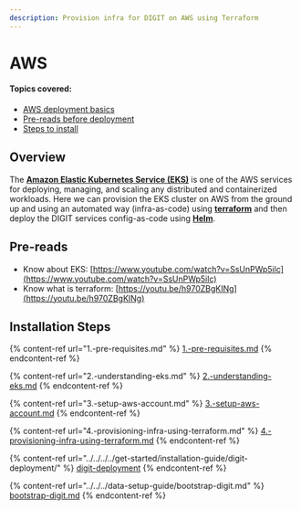 ```yaml
---
description: Provision infra for DIGIT on AWS using Terraform
---
```


# AWS

#### Topics covered:

* [AWS deployment basics](./#overview)
* [Pre-reads before deployment](./#pre-reads)
* [Steps to install ](./#prerequisites)

## Overview

The [**Amazon Elastic Kubernetes Service (EKS)**](https://docs.aws.amazon.com/eks/latest/userguide/what-is-eks.html) is one of the AWS services for deploying, managing, and scaling any distributed and containerized workloads. Here we can provision the EKS cluster on AWS from the ground up and using an automated way (infra-as-code) using [**terraform**](https://www.terraform.io/intro/index.html) and then deploy the DIGIT services config-as-code using [**Helm**](https://helm.sh/docs/).

## Pre-reads

* Know about EKS: [https://www.youtube.com/watch?v=SsUnPWp5ilc](https://www.youtube.com/watch?v=SsUnPWp5ilc)
* Know what is terraform: [https://youtu.be/h970ZBgKINg](https://youtu.be/h970ZBgKINg)

## Installation Steps <a href="#prerequisites" id="prerequisites"></a>

{% content-ref url="1.-pre-requisites.md" %}
[1.-pre-requisites.md](1.-pre-requisites.md)
{% endcontent-ref %}

{% content-ref url="2.-understanding-eks.md" %}
[2.-understanding-eks.md](2.-understanding-eks.md)
{% endcontent-ref %}

{% content-ref url="3.-setup-aws-account.md" %}
[3.-setup-aws-account.md](3.-setup-aws-account.md)
{% endcontent-ref %}

{% content-ref url="4.-provisioning-infra-using-terraform.md" %}
[4.-provisioning-infra-using-terraform.md](4.-provisioning-infra-using-terraform.md)
{% endcontent-ref %}

{% content-ref url="../../../../get-started/installation-guide/digit-deployment/" %}
[digit-deployment](../../../../get-started/installation-guide/digit-deployment/)
{% endcontent-ref %}

{% content-ref url="../../../data-setup-guide/bootstrap-digit.md" %}
[bootstrap-digit.md](../../../data-setup-guide/bootstrap-digit.md)
{% endcontent-ref %}
